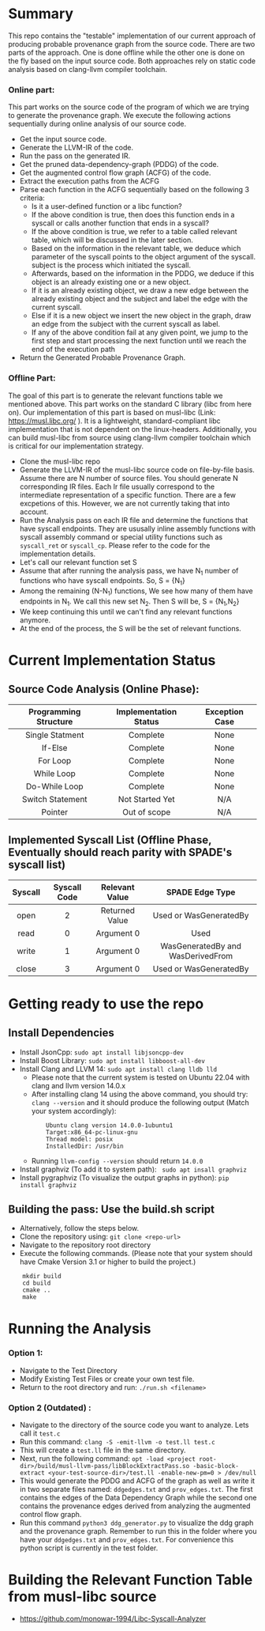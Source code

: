 # Summary 
This repo contains the "testable" implementation of our current approach of producing probable provenance graph from the source code. There are two parts of the approach. One is done offline while the other one is done on the fly based on the input source code. Both approaches rely on static code analysis based on clang-llvm compiler toolchain.

### Online part:

This part works on the source code of the program of which we are trying to generate the provenance graph. We execute the following actions sequentially during online analysis of our source code.

- Get the input source code.
- Generate the LLVM-IR of the code. 
- Run the pass on the generated IR.
- Get the pruned data-dependency-graph (PDDG) of the code.
- Get the augmented control flow graph (ACFG) of the code.
- Extract the execution paths from the ACFG
- Parse each function in the ACFG sequentially based on the following 3 criteria:
    - Is it a user-defined function or a libc function?
    - If the above condition is true, then does this function ends in a syscall or calls another function that ends in a syscall?
    - If the above condition is true, we refer to a table called relevant table, which will be discussed in the later section. 
    - Based on the information in the relevant table, we deduce which parameter of the syscall points to the object argument of the syscall. subject is the process which initiated the syscall.
    - Afterwards, based on the information in the PDDG, we deduce if this object is an already existing one or a new object. 
    - If it is an already existing object, we draw a new edge between the already existing object and the subject and label the edge with the current syscall.
    - Else if it is a new object we insert the new object in the graph, draw an edge from the subject with the current syscall as label.
    - If any of the above condition fail at any given point, we jump to the first step and start processing the next function until we reach the end of the execution path
- Return the Generated Probable Provenance Graph.

### Offline Part:
The goal of this part is to generate the relevant functions table we mentioned above. This part works on the standard C library (libc from here on). Our implementation of this part is based on musl-libc (Link: https://musl.libc.org/ ). It is a lightweight, standard-compliant libc implementation that is not dependent on the linux-headers. Additionally, you can build musl-libc from source using clang-llvm compiler toolchain which is critical for our implementation strategy. 

- Clone the musl-libc repo
- Generate the LLVM-IR of the musl-libc source code on file-by-file basis. Assume there are N number of source files. You should generate N corresponding IR files. Each Ir file usually correspond to the intermediate representation of a specific function. There are a few excpetions of this. However, we are not currently taking that into account.
- Run the Analysis pass on each IR file and determine the functions that have syscall endpoints. They are ususally inline assembly functions with syscall assembly command or special utility functions such as ```syscall_ret``` or ```syscall_cp```. Please refer to the code for the implementation details. 
- Let's call our relevant function set <bold>S</bold>
- Assume that after running the analysis pass, we have N<sub>1</sub> number of functions who have syscall endpoints. So, S = {N<sub>1</sub>}
- Among the remaining (N-N<sub>1</sub>) functions, We see how many of them have endpoints in N<sub>1</sub>. We call this new set N<sub>2</sub>. Then S will be, S = {N<sub>1</sub>,N<sub>2</sub>}
- We keep continuing this until we can't find any relevant functions anymore. 
- At the end of the process, the S will be the set of relevant functions.

# Current Implementation Status

## Source Code Analysis (Online Phase):

**Programming Structure** | **Implementation Status** | **Exception Case**
:-----:|:-----:|:-----:
Single Statment| Complete| None
If-Else| Complete| None
For Loop| Complete| None
While Loop| Complete| None
Do-While Loop| Complete| None
Switch Statement| Not Started Yet| N/A 
Pointer| Out of scope| N/A

## Implemented Syscall List (Offline Phase, Eventually should reach parity with SPADE's syscall list)
**Syscall**| **Syscall Code**|**Relevant Value**|**SPADE Edge Type**
:-----:|:-----:|:-----:|:-----:
open| 2| Returned Value| Used or WasGeneratedBy
read| 0| Argument 0| Used
write| 1| Argument 0| WasGeneratedBy and WasDerivedFrom
close| 3| Argument 0| Used or WasGeneratedBy



# Getting ready to use the repo

## Install Dependencies

- Install JsonCpp:  ``` sudo apt install libjsoncpp-dev ```
- Install Boost Library: ``` sudo apt install libboost-all-dev ```
- Install Clang and LLVM 14: ``` sudo apt install clang lldb lld ```
  - Please note that the current system is tested on Ubuntu 22.04 with clang and llvm version 14.0.x
  - After installing clang 14 using the above command, you should try: ```clang --version``` and it should produce the following output (Match your system accordingly): 
    ``` 
        Ubuntu clang version 14.0.0-1ubuntu1  
        Target:x86_64-pc-linux-gnu  
        Thread model: posix  
        InstalledDir: /usr/bin
    ```
  - Running ```llvm-config --version``` should return ```14.0.0```
- Install graphviz (To add it to system path): ``` sudo apt insall graphviz```
- Install pygraphviz (To visualize the output graphs in python): ```pip install graphviz```


## Building the pass: Use the build.sh script
- Alternatively, follow the steps below.
- Clone the repository using: ```git clone <repo-url>```
- Navigate to the repository root directory
- Execute the following commands. (Please note that your system should have Cmake Version 3.1 or higher to build the project.)

``` 
    mkdir build
    cd build
    cmake ..
    make
```

# Running the Analysis

### Option 1: 
- Navigate to the Test Directory
- Modify Existing Test Files or create your own test file.
- Return to the root directory and run: ```./run.sh <filename>```

### Option 2 (Outdated) :

- Navigate to the directory of the source code you want to analyze. Lets call it ```test.c```
- Run this command: ```clang -S -emit-llvm -o test.ll test.c``` 
- This will create a ```test.ll``` file in the same directory.
- Next, run the following command: ```opt -load <project root-dir>/build/musl-llvm-pass/libBlockExtractPass.so -basic-block-extract <your-test-source-dir>/test.ll -enable-new-pm=0 > /dev/null```
- This would generate the PDDG and ACFG of the graph as well as write it in two separate files named: ```ddgedges.txt``` and ```prov_edges.txt```. The first contains the edges of the Data Dependency Graph while the second one contains the provenance edges derived from analyzing the augmented control flow graph.
- Run this command ```python3 ddg_generator.py``` to visualize the ddg graph and the provenance graph. Remember to run this in the folder where you have your ```ddgedges.txt``` and ```prov_edges.txt```. For convenience this python script is currently in the test folder.


# Building the Relevant Function Table from musl-libc source
- https://github.com/monowar-1994/Libc-Syscall-Analyzer


